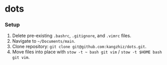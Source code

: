# dots

### Setup

1. Delete pre-existing `.bashrc`, `.gitignore`, and `.vimrc` files.
2. Navigate to `~/Documents/main`.
3. Clone repository: `git clone git@github.com:kangzhiz/dots.git`.
4. Move files into place with `stow -t ~ bash git vim` / `stow -t $HOME bash git vim`.
